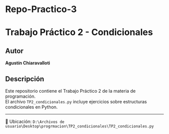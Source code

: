 # Repo-Practico-3

# Trabajo Práctico 2 - Condicionales

## Autor
**Agustín Chiaravalloti**

## Descripción
Este repositorio contiene el Trabajo Práctico 2 de la materia de programación.  
El archivo `TP2_condicionales.py` incluye ejercicios sobre estructuras condicionales en Python.

---

📁 Ubicación: `D:\Archivos de usuario\Desktop\progrmacion\TP2_condicionales\TP2_condicionales.py`